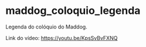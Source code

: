 # maddog_coloquio_legenda
Legenda do colóquio do Maddog.

Link do vídeo: https://youtu.be/KpsSvBvFXNQ
